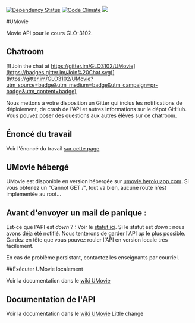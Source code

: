 [![Dependency Status](https://david-dm.org/glo3102/umovie.svg)](https://david-dm.org/GLO3102/Umovie)
[![Code Climate](https://codeclimate.com/github/GLO3102/UMovie/badges/gpa.svg)](https://codeclimate.com/github/GLO3102/UMovie)
<a href="https://www.statuscake.com" title="Website Uptime Monitoring"><img src="https://www.statuscake.com/App/button/index.php?Track=bggF7iyFwd&Days=1&Design=3" /></a>

#UMovie

Movie API pour le cours GLO-3102.

## Chatroom

[![Join the chat at https://gitter.im/GLO3102/UMovie](https://badges.gitter.im/Join%20Chat.svg)](https://gitter.im/GLO3102/UMovie?utm_source=badge&utm_medium=badge&utm_campaign=pr-badge&utm_content=badge)

Nous mettons à votre disposition un Gitter qui inclus les notifications de déploiement, de crash de l'API et autres informations sur le dépot GitHub. Vous pouvez poser des questions aux autres élèves sur ce chatroom.

## Énoncé du travail

Voir l'énoncé du travail [sur cette page](https://github.com/GLO3102/UMovie/blob/master/Enonce.md)

## UMovie hébergé

UMovie est disponible en version hébergée sur [umovie.herokuapp.com](https://umovie.herokuapp.com/). Si vous obtenez un "Cannot GET /", tout va bien, aucune route n'est implémentée au root...

## Avant d'envoyer un mail de panique : 
Est-ce que l'API est _down_ ? : Voir le [statut ici](http://uptime.statuscake.com/?TestID=58ArsNGh0S).
Si le statut est _down_ : nous avons déja été notifié. Nous tenterons de garder l'API _up_ le plus possible. Gardez en tête que vous pouvez rouler l'API en version locale très facilement.

En cas de problème persistant, contactez les enseignants par courriel.

##Exécuter UMovie localement

Voir la documentation dans le [wiki UMovie](https://github.com/GLO3102/UMovie/wiki/1.-Installation-locale-UMovie)

## Documentation de l'API

Voir la documentation dans le [wiki UMovie](https://github.com/GLO3102/UMovie/wiki/2-API)
Little change
